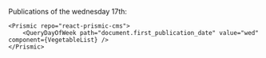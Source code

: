 Publications of the wednesday 17th:

    <Prismic repo="react-prismic-cms">
        <QueryDayOfWeek path="document.first_publication_date" value="wed" component={VegetableList} />
    </Prismic>
